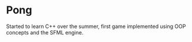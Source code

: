 # Pong
Started to learn C++ over the summer, first game implemented using OOP concepts and the SFML engine. 
